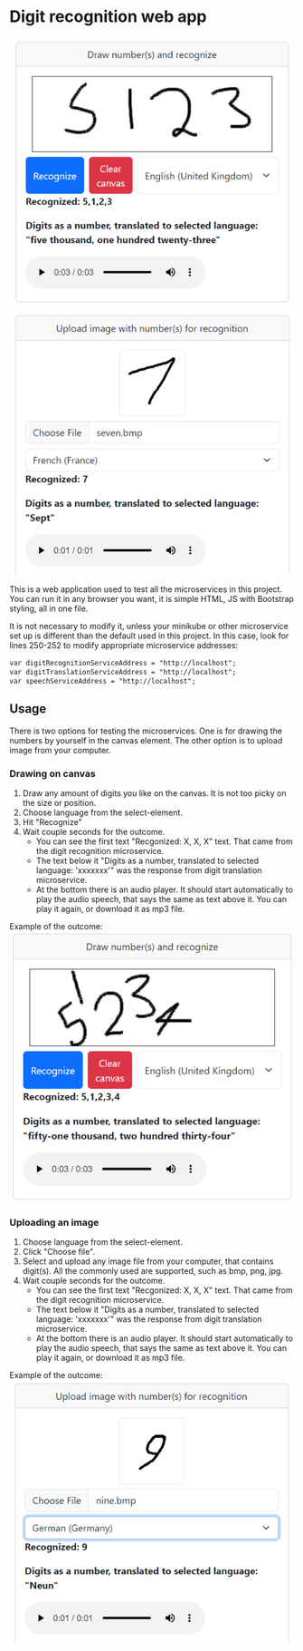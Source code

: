 # Digit recognition web app

![Drawing on canvas](../assets/canvas_screenshot.png)
![Uploaded image](../assets/image_upload_screenshot.png)

This is a web application used to test all the microservices in this project. You can run it in any browser you want, it is simple HTML, JS with Bootstrap styling, all in one file.

It is not necessary to modify it, unless your minikube or other microservice set up is different than the default used in this project. In this case, look for lines 250-252 to modify appropriate microservice addresses:
```
var digitRecognitionServiceAddress = "http://localhost";
var digitTranslationServiceAddress = "http://localhost";
var speechServiceAddress = "http://localhost";
```

## Usage

There is two options for testing the microservices. One is for drawing the numbers by yourself in the canvas element. The other option is to upload image from your computer.

### Drawing on canvas

1. Draw any amount of digits you like on the canvas. It is not too picky on the size or position.
2. Choose language from the select-element.
3. Hit "Recognize"
4. Wait couple seconds for the outcome.
    - You can see the first text "Recgonized: X, X, X" text. That came from the digit recognition microservice.
    - The text below it "Digits as a number, translated to selected language: 'xxxxxxx'" was the response from digit translation microservice.
    - At the bottom there is an audio player. It should start automatically to play the audio speech, that says the same as text above it. You can play it again, or download it as mp3 file.

Example of the outcome:
![Drawing on canvas](../assets/canvas2_screenshot.png)

### Uploading an image

1. Choose language from the select-element.
2. Click "Choose file".
3. Select and upload any image file from your computer, that contains digit(s). All the commonly used are supported, such as bmp, png, jpg.
4. Wait couple seconds for the outcome.
    - You can see the first text "Recgonized: X, X, X" text. That came from the digit recognition microservice.
    - The text below it "Digits as a number, translated to selected language: 'xxxxxxx'" was the response from digit translation microservice.
    - At the bottom there is an audio player. It should start automatically to play the audio speech, that says the same as text above it. You can play it again, or download it as mp3 file.

Example of the outcome:
![Uploaded image](../assets/image_upload2_screenshot.png)
